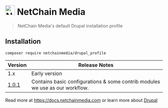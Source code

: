 # <img src="https://netchainmedia.com/themes/custom/ncm/logo.svg" alt="NetChain Media Logo" height="31"> NetChain Media #
> NetChain Media's default Drupal installation profile

## Installation ##
`composer require netchainmedia/drupal_profile`

Version | Release Notes
--- | ---
1.x  | Early version
[1.0.1](https://packagist.org/packages/netchainmedia/drupal-profile#1.0.1) | Contains basic configurations & some contrib modules we use as our workflow.

Read more at https://docs.netchainmedia.com or learn more about [Drupal](https://www.drupal.org/documentation)
